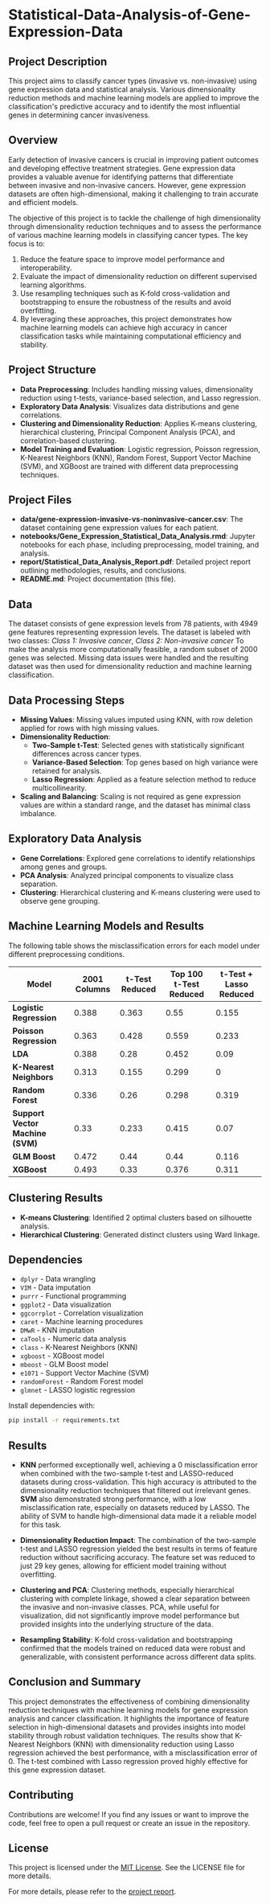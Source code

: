 # Statistical-Data-Analysis-of-Gene-Expression-Data

## Project Description
This project aims to classify cancer types (invasive vs. non-invasive) using gene expression data and statistical analysis. Various dimensionality reduction methods and machine learning models are applied to improve the classification's predictive accuracy and to identify the most influential genes in determining cancer invasiveness.

## Overview
Early detection of invasive cancers is crucial in improving patient outcomes and developing effective treatment strategies. Gene expression data provides a valuable avenue for identifying patterns that differentiate between invasive and non-invasive cancers. However, gene expression datasets are often high-dimensional, making it challenging to train accurate and efficient models.

The objective of this project is to tackle the challenge of high dimensionality through dimensionality reduction techniques and to assess the performance of various machine learning models in classifying cancer types. The key focus is to:

1. Reduce the feature space to improve model performance and interoperability.
2. Evaluate the impact of dimensionality reduction on different supervised learning algorithms.
3. Use resampling techniques such as K-fold cross-validation and bootstrapping to ensure the robustness of the results and avoid overfitting.
4. By leveraging these approaches, this project demonstrates how machine learning models can achieve high accuracy in cancer classification tasks while maintaining computational efficiency and stability.

## Project Structure
- **Data Preprocessing**: Includes handling missing values, dimensionality reduction using t-tests, variance-based selection, and Lasso regression. 
- **Exploratory Data Analysis**: Visualizes data distributions and gene correlations.
- **Clustering and Dimensionality Reduction**: Applies K-means clustering, hierarchical clustering, Principal Component Analysis (PCA), and correlation-based clustering.
- **Model Training and Evaluation**: Logistic regression, Poisson regression, K-Nearest Neighbors (KNN), Random Forest, Support Vector Machine (SVM), and XGBoost are trained with different data preprocessing techniques.

## Project Files
- **data/gene-expression-invasive-vs-noninvasive-cancer.csv**: The dataset containing gene expression values for each patient.
- **notebooks/Gene_Expression_Statistical_Data_Analysis.rmd**: Jupyter notebooks for each phase, including preprocessing, model training, and analysis.
- **report/Statistical_Data_Analysis_Report.pdf**: Detailed project report outlining methodologies, results, and conclusions.
- **README.md**: Project documentation (this file).

## Data
The dataset consists of gene expression levels from 78 patients, with 4949 gene features representing expression levels. The dataset is labeled with two classes: *Class 1: Invasive cancer*, *Class 2: Non-invasive cancer* To make the analysis more computationally feasible, a random subset of 2000 genes was selected. Missing data issues were handled and the resulting dataset was then used for dimensionality reduction and machine learning classification.

## Data Processing Steps
- **Missing Values**: Missing values imputed using KNN, with row deletion applied for rows with high missing values.
- **Dimensionality Reduction**: 
   - **Two-Sample t-Test**: Selected genes with statistically significant differences across cancer types.
   - **Variance-Based Selection**: Top genes based on high variance were retained for analysis.
   - **Lasso Regression**: Applied as a feature selection method to reduce multicollinearity.
- **Scaling and Balancing**: Scaling is not required as gene expression values are within a standard range, and the dataset has minimal class imbalance.

## Exploratory Data Analysis
- **Gene Correlations**: Explored gene correlations to identify relationships among genes and groups.
- **PCA Analysis**: Analyzed principal components to visualize class separation.
- **Clustering**: Hierarchical clustering and K-means clustering were used to observe gene grouping.

## Machine Learning Models and Results
The following table shows the misclassification errors for each model under different preprocessing conditions.

| Model                    | 2001 Columns | t-Test Reduced | Top 100 t-Test Reduced | t-Test + Lasso Reduced |
|--------------------------|--------------|----------------|-------------------------|-------------------------|
| **Logistic Regression**  | 0.388        | 0.363         | 0.55                   | 0.155                   |
| **Poisson Regression**   | 0.363        | 0.428         | 0.559                  | 0.233                   |
| **LDA**                  | 0.388        | 0.28          | 0.452                  | 0.09                    |
| **K-Nearest Neighbors**  | 0.313        | 0.155         | 0.299                  | 0                       |
| **Random Forest**        | 0.336        | 0.26          | 0.298                  | 0.319                   |
| **Support Vector Machine (SVM)** | 0.33 | 0.233         | 0.415                  | 0.07                    |
| **GLM Boost**            | 0.472        | 0.44          | 0.44                   | 0.116                   |
| **XGBoost**              | 0.493        | 0.33          | 0.376                  | 0.311                   |

## Clustering Results
- **K-means Clustering**: Identified 2 optimal clusters based on silhouette analysis.
- **Hierarchical Clustering**: Generated distinct clusters using Ward linkage.

## Dependencies
- `dplyr` - Data wrangling
- `VIM` - Data imputation
- `purrr` - Functional programming
- `ggplot2` - Data visualization
- `ggcorrplot` - Correlation visualization
- `caret` - Machine learning procedures
- `DMwR` - KNN imputation
- `caTools` - Numeric data analysis
- `class` - K-Nearest Neighbors (KNN)
- `xgboost` - XGBoost model
- `mboost` - GLM Boost model
- `e1071` - Support Vector Machine (SVM)
- `randomForest` - Random Forest model
- `glmnet` - LASSO logistic regression

Install dependencies with:
```bash
pip install -r requirements.txt
```

## Results

- **KNN** performed exceptionally well, achieving a 0 misclassification error when combined with the two-sample t-test and LASSO-reduced datasets during cross-validation. This high accuracy is attributed to the dimensionality reduction techniques that filtered out irrelevant genes. **SVM** also demonstrated strong performance, with a low misclassification rate, especially on datasets reduced by LASSO. The ability of SVM to handle high-dimensional data made it a reliable model for this task.

- **Dimensionality Reduction Impact**: The combination of the two-sample t-test and LASSO regression yielded the best results in terms of feature reduction without sacrificing accuracy. The feature set was reduced to just 29 key genes, allowing for efficient model training without overfitting.
- **Clustering and PCA**: Clustering methods, especially hierarchical clustering with complete linkage, showed a clear separation between the invasive and non-invasive classes. PCA, while useful for visualization, did not significantly improve model performance but provided insights into the underlying structure of the data.
- **Resampling Stability**: K-fold cross-validation and bootstrapping confirmed that the models trained on reduced data were robust and generalizable, with consistent performance across different data splits.

## Conclusion and Summary
This project demonstrates the effectiveness of combining dimensionality reduction techniques with machine learning models for gene expression analysis and cancer classification. It highlights the importance of feature selection in high-dimensional datasets and provides insights into model stability through robust validation techniques. The results show that K-Nearest Neighbors (KNN) with dimensionality reduction using Lasso regression achieved the best performance, with a misclassification error of 0. The t-test combined with Lasso regression proved highly effective for this gene expression dataset.

## Contributing
Contributions are welcome! If you find any issues or want to improve the code, feel free to open a pull request or create an issue in the repository.

## License
This project is licensed under the [MIT License](./LICENSE). See the LICENSE file for more details.


For more details, please refer to the [project report](./Statistical_Data_Analysis_Report.pdf).


